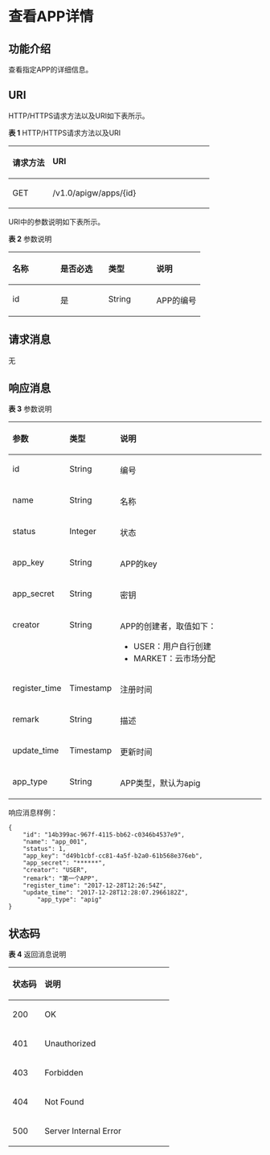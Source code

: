 # 查看APP详情<a name="ZH-CN_TOPIC_0000001082135097"></a>

## 功能介绍<a name="zh-cn_topic_0118921763_section41459779"></a>

查看指定APP的详细信息。

## URI<a name="zh-cn_topic_0118921763_section37593697"></a>

HTTP/HTTPS请求方法以及URI如下表所示。

**表 1**  HTTP/HTTPS请求方法以及URI

<a name="zh-cn_topic_0118921763_table15644193"></a>
<table><thead align="left"><tr id="zh-cn_topic_0118921763_row49821820"><th class="cellrowborder" valign="top" width="20%" id="mcps1.2.3.1.1"><p id="zh-cn_topic_0118921763_p9035630"><a name="zh-cn_topic_0118921763_p9035630"></a><a name="zh-cn_topic_0118921763_p9035630"></a>请求方法</p>
</th>
<th class="cellrowborder" valign="top" width="80%" id="mcps1.2.3.1.2"><p id="zh-cn_topic_0118921763_p60797453"><a name="zh-cn_topic_0118921763_p60797453"></a><a name="zh-cn_topic_0118921763_p60797453"></a>URI</p>
</th>
</tr>
</thead>
<tbody><tr id="zh-cn_topic_0118921763_row25646656"><td class="cellrowborder" valign="top" width="20%" headers="mcps1.2.3.1.1 "><p id="zh-cn_topic_0118921763_p64113264"><a name="zh-cn_topic_0118921763_p64113264"></a><a name="zh-cn_topic_0118921763_p64113264"></a>GET</p>
</td>
<td class="cellrowborder" valign="top" width="80%" headers="mcps1.2.3.1.2 "><p id="zh-cn_topic_0118921763_p25791876"><a name="zh-cn_topic_0118921763_p25791876"></a><a name="zh-cn_topic_0118921763_p25791876"></a>/v1.0/apigw/apps/{id}</p>
</td>
</tr>
</tbody>
</table>

URI中的参数说明如下表所示。

**表 2**  参数说明

<a name="zh-cn_topic_0118921763_table8767205"></a>
<table><thead align="left"><tr id="zh-cn_topic_0118921763_row50080004"><th class="cellrowborder" valign="top" width="25%" id="mcps1.2.5.1.1"><p id="zh-cn_topic_0118921763_p29948539"><a name="zh-cn_topic_0118921763_p29948539"></a><a name="zh-cn_topic_0118921763_p29948539"></a>名称</p>
</th>
<th class="cellrowborder" valign="top" width="25%" id="mcps1.2.5.1.2"><p id="zh-cn_topic_0118921763_p9912623"><a name="zh-cn_topic_0118921763_p9912623"></a><a name="zh-cn_topic_0118921763_p9912623"></a>是否必选</p>
</th>
<th class="cellrowborder" valign="top" width="25%" id="mcps1.2.5.1.3"><p id="zh-cn_topic_0118921763_p64724999"><a name="zh-cn_topic_0118921763_p64724999"></a><a name="zh-cn_topic_0118921763_p64724999"></a>类型</p>
</th>
<th class="cellrowborder" valign="top" width="25%" id="mcps1.2.5.1.4"><p id="zh-cn_topic_0118921763_p8233580"><a name="zh-cn_topic_0118921763_p8233580"></a><a name="zh-cn_topic_0118921763_p8233580"></a>说明</p>
</th>
</tr>
</thead>
<tbody><tr id="zh-cn_topic_0118921763_row62940229"><td class="cellrowborder" valign="top" width="25%" headers="mcps1.2.5.1.1 "><p id="zh-cn_topic_0118921763_p64993787"><a name="zh-cn_topic_0118921763_p64993787"></a><a name="zh-cn_topic_0118921763_p64993787"></a>id</p>
</td>
<td class="cellrowborder" valign="top" width="25%" headers="mcps1.2.5.1.2 "><p id="zh-cn_topic_0118921763_p30005365"><a name="zh-cn_topic_0118921763_p30005365"></a><a name="zh-cn_topic_0118921763_p30005365"></a>是</p>
</td>
<td class="cellrowborder" valign="top" width="25%" headers="mcps1.2.5.1.3 "><p id="zh-cn_topic_0118921763_p14515483"><a name="zh-cn_topic_0118921763_p14515483"></a><a name="zh-cn_topic_0118921763_p14515483"></a>String</p>
</td>
<td class="cellrowborder" valign="top" width="25%" headers="mcps1.2.5.1.4 "><p id="zh-cn_topic_0118921763_p34903511"><a name="zh-cn_topic_0118921763_p34903511"></a><a name="zh-cn_topic_0118921763_p34903511"></a>APP的编号</p>
</td>
</tr>
</tbody>
</table>

## 请求消息<a name="zh-cn_topic_0118921763_section2798957"></a>

无

## 响应消息<a name="zh-cn_topic_0118921763_section25388955"></a>

**表 3**  参数说明

<a name="zh-cn_topic_0118921763_table3064736"></a>
<table><thead align="left"><tr id="zh-cn_topic_0118921763_row19944104"><th class="cellrowborder" valign="top" width="20%" id="mcps1.2.4.1.1"><p id="zh-cn_topic_0118921763_p4859756"><a name="zh-cn_topic_0118921763_p4859756"></a><a name="zh-cn_topic_0118921763_p4859756"></a>参数</p>
</th>
<th class="cellrowborder" valign="top" width="20%" id="mcps1.2.4.1.2"><p id="zh-cn_topic_0118921763_p58095956"><a name="zh-cn_topic_0118921763_p58095956"></a><a name="zh-cn_topic_0118921763_p58095956"></a>类型</p>
</th>
<th class="cellrowborder" valign="top" width="60%" id="mcps1.2.4.1.3"><p id="zh-cn_topic_0118921763_p8152009"><a name="zh-cn_topic_0118921763_p8152009"></a><a name="zh-cn_topic_0118921763_p8152009"></a>说明</p>
</th>
</tr>
</thead>
<tbody><tr id="zh-cn_topic_0118921763_row56332978"><td class="cellrowborder" valign="top" width="20%" headers="mcps1.2.4.1.1 "><p id="zh-cn_topic_0118921763_p66677368"><a name="zh-cn_topic_0118921763_p66677368"></a><a name="zh-cn_topic_0118921763_p66677368"></a>id</p>
</td>
<td class="cellrowborder" valign="top" width="20%" headers="mcps1.2.4.1.2 "><p id="zh-cn_topic_0118921763_p32157698"><a name="zh-cn_topic_0118921763_p32157698"></a><a name="zh-cn_topic_0118921763_p32157698"></a>String</p>
</td>
<td class="cellrowborder" valign="top" width="60%" headers="mcps1.2.4.1.3 "><p id="zh-cn_topic_0118921763_p54636728"><a name="zh-cn_topic_0118921763_p54636728"></a><a name="zh-cn_topic_0118921763_p54636728"></a>编号</p>
</td>
</tr>
<tr id="zh-cn_topic_0118921763_row21968512"><td class="cellrowborder" valign="top" width="20%" headers="mcps1.2.4.1.1 "><p id="zh-cn_topic_0118921763_p34619044"><a name="zh-cn_topic_0118921763_p34619044"></a><a name="zh-cn_topic_0118921763_p34619044"></a>name</p>
</td>
<td class="cellrowborder" valign="top" width="20%" headers="mcps1.2.4.1.2 "><p id="zh-cn_topic_0118921763_p52679209"><a name="zh-cn_topic_0118921763_p52679209"></a><a name="zh-cn_topic_0118921763_p52679209"></a>String</p>
</td>
<td class="cellrowborder" valign="top" width="60%" headers="mcps1.2.4.1.3 "><p id="zh-cn_topic_0118921763_p39157559"><a name="zh-cn_topic_0118921763_p39157559"></a><a name="zh-cn_topic_0118921763_p39157559"></a>名称</p>
</td>
</tr>
<tr id="zh-cn_topic_0118921763_row16873712"><td class="cellrowborder" valign="top" width="20%" headers="mcps1.2.4.1.1 "><p id="zh-cn_topic_0118921763_p24593437"><a name="zh-cn_topic_0118921763_p24593437"></a><a name="zh-cn_topic_0118921763_p24593437"></a>status</p>
</td>
<td class="cellrowborder" valign="top" width="20%" headers="mcps1.2.4.1.2 "><p id="zh-cn_topic_0118921763_p45911399"><a name="zh-cn_topic_0118921763_p45911399"></a><a name="zh-cn_topic_0118921763_p45911399"></a>Integer</p>
</td>
<td class="cellrowborder" valign="top" width="60%" headers="mcps1.2.4.1.3 "><p id="zh-cn_topic_0118921763_p27835829"><a name="zh-cn_topic_0118921763_p27835829"></a><a name="zh-cn_topic_0118921763_p27835829"></a>状态</p>
</td>
</tr>
<tr id="zh-cn_topic_0118921763_row49195873"><td class="cellrowborder" valign="top" width="20%" headers="mcps1.2.4.1.1 "><p id="zh-cn_topic_0118921763_p25442801"><a name="zh-cn_topic_0118921763_p25442801"></a><a name="zh-cn_topic_0118921763_p25442801"></a>app_key</p>
</td>
<td class="cellrowborder" valign="top" width="20%" headers="mcps1.2.4.1.2 "><p id="zh-cn_topic_0118921763_p47601018"><a name="zh-cn_topic_0118921763_p47601018"></a><a name="zh-cn_topic_0118921763_p47601018"></a>String</p>
</td>
<td class="cellrowborder" valign="top" width="60%" headers="mcps1.2.4.1.3 "><p id="zh-cn_topic_0118921763_p30477219"><a name="zh-cn_topic_0118921763_p30477219"></a><a name="zh-cn_topic_0118921763_p30477219"></a>APP的key</p>
</td>
</tr>
<tr id="zh-cn_topic_0118921763_row5859515"><td class="cellrowborder" valign="top" width="20%" headers="mcps1.2.4.1.1 "><p id="zh-cn_topic_0118921763_p4858679"><a name="zh-cn_topic_0118921763_p4858679"></a><a name="zh-cn_topic_0118921763_p4858679"></a>app_secret</p>
</td>
<td class="cellrowborder" valign="top" width="20%" headers="mcps1.2.4.1.2 "><p id="zh-cn_topic_0118921763_p58008744"><a name="zh-cn_topic_0118921763_p58008744"></a><a name="zh-cn_topic_0118921763_p58008744"></a>String</p>
</td>
<td class="cellrowborder" valign="top" width="60%" headers="mcps1.2.4.1.3 "><p id="zh-cn_topic_0118921763_p1087862"><a name="zh-cn_topic_0118921763_p1087862"></a><a name="zh-cn_topic_0118921763_p1087862"></a>密钥</p>
</td>
</tr>
<tr id="zh-cn_topic_0118921763_row261113332107"><td class="cellrowborder" valign="top" width="20%" headers="mcps1.2.4.1.1 "><p id="zh-cn_topic_0118921763_p148381123152516"><a name="zh-cn_topic_0118921763_p148381123152516"></a><a name="zh-cn_topic_0118921763_p148381123152516"></a>creator</p>
</td>
<td class="cellrowborder" valign="top" width="20%" headers="mcps1.2.4.1.2 "><p id="zh-cn_topic_0118921763_p10838223112516"><a name="zh-cn_topic_0118921763_p10838223112516"></a><a name="zh-cn_topic_0118921763_p10838223112516"></a>String</p>
</td>
<td class="cellrowborder" valign="top" width="60%" headers="mcps1.2.4.1.3 "><p id="zh-cn_topic_0118921763_p128381023202515"><a name="zh-cn_topic_0118921763_p128381023202515"></a><a name="zh-cn_topic_0118921763_p128381023202515"></a>APP的创建者，取值如下：</p>
<a name="zh-cn_topic_0118921763_ul1126756132511"></a><a name="zh-cn_topic_0118921763_ul1126756132511"></a><ul id="zh-cn_topic_0118921763_ul1126756132511"><li>USER：用户自行创建</li><li>MARKET：云市场分配</li></ul>
</td>
</tr>
<tr id="zh-cn_topic_0118921763_row9790763"><td class="cellrowborder" valign="top" width="20%" headers="mcps1.2.4.1.1 "><p id="zh-cn_topic_0118921763_p54854351"><a name="zh-cn_topic_0118921763_p54854351"></a><a name="zh-cn_topic_0118921763_p54854351"></a>register_time</p>
</td>
<td class="cellrowborder" valign="top" width="20%" headers="mcps1.2.4.1.2 "><p id="zh-cn_topic_0118921763_p14017410"><a name="zh-cn_topic_0118921763_p14017410"></a><a name="zh-cn_topic_0118921763_p14017410"></a>Timestamp</p>
</td>
<td class="cellrowborder" valign="top" width="60%" headers="mcps1.2.4.1.3 "><p id="zh-cn_topic_0118921763_p61668463"><a name="zh-cn_topic_0118921763_p61668463"></a><a name="zh-cn_topic_0118921763_p61668463"></a>注册时间</p>
</td>
</tr>
<tr id="zh-cn_topic_0118921763_row18145258"><td class="cellrowborder" valign="top" width="20%" headers="mcps1.2.4.1.1 "><p id="zh-cn_topic_0118921763_p60479774"><a name="zh-cn_topic_0118921763_p60479774"></a><a name="zh-cn_topic_0118921763_p60479774"></a>remark</p>
</td>
<td class="cellrowborder" valign="top" width="20%" headers="mcps1.2.4.1.2 "><p id="zh-cn_topic_0118921763_p67023519"><a name="zh-cn_topic_0118921763_p67023519"></a><a name="zh-cn_topic_0118921763_p67023519"></a>String</p>
</td>
<td class="cellrowborder" valign="top" width="60%" headers="mcps1.2.4.1.3 "><p id="zh-cn_topic_0118921763_p60195924"><a name="zh-cn_topic_0118921763_p60195924"></a><a name="zh-cn_topic_0118921763_p60195924"></a>描述</p>
</td>
</tr>
<tr id="zh-cn_topic_0118921763_row4892405"><td class="cellrowborder" valign="top" width="20%" headers="mcps1.2.4.1.1 "><p id="zh-cn_topic_0118921763_p60740564"><a name="zh-cn_topic_0118921763_p60740564"></a><a name="zh-cn_topic_0118921763_p60740564"></a>update_time</p>
</td>
<td class="cellrowborder" valign="top" width="20%" headers="mcps1.2.4.1.2 "><p id="zh-cn_topic_0118921763_p21038684"><a name="zh-cn_topic_0118921763_p21038684"></a><a name="zh-cn_topic_0118921763_p21038684"></a>Timestamp</p>
</td>
<td class="cellrowborder" valign="top" width="60%" headers="mcps1.2.4.1.3 "><p id="zh-cn_topic_0118921763_p26411828"><a name="zh-cn_topic_0118921763_p26411828"></a><a name="zh-cn_topic_0118921763_p26411828"></a>更新时间</p>
</td>
</tr>
<tr id="zh-cn_topic_0118921763_row1697461013341"><td class="cellrowborder" valign="top" width="20%" headers="mcps1.2.4.1.1 "><p id="zh-cn_topic_0118921763_p14855159163015"><a name="zh-cn_topic_0118921763_p14855159163015"></a><a name="zh-cn_topic_0118921763_p14855159163015"></a>app_type</p>
</td>
<td class="cellrowborder" valign="top" width="20%" headers="mcps1.2.4.1.2 "><p id="zh-cn_topic_0118921763_p12855195993012"><a name="zh-cn_topic_0118921763_p12855195993012"></a><a name="zh-cn_topic_0118921763_p12855195993012"></a>String</p>
</td>
<td class="cellrowborder" valign="top" width="60%" headers="mcps1.2.4.1.3 "><p id="zh-cn_topic_0118921763_p1085575910302"><a name="zh-cn_topic_0118921763_p1085575910302"></a><a name="zh-cn_topic_0118921763_p1085575910302"></a>APP类型，默认为apig</p>
</td>
</tr>
</tbody>
</table>

响应消息样例：

```
{
	"id": "14b399ac-967f-4115-bb62-c0346b4537e9",
	"name": "app_001",
	"status": 1,
	"app_key": "d49b1cbf-cc81-4a5f-b2a0-61b568e376eb",
	"app_secret": "******",
	"creator": "USER",
	"remark": "第一个APP",
	"register_time": "2017-12-28T12:26:54Z",
	"update_time": "2017-12-28T12:28:07.2966182Z",
        "app_type": "apig"
}
```

## 状态码<a name="zh-cn_topic_0118921763_section25190616"></a>

**表 4**  返回消息说明

<a name="zh-cn_topic_0118921763_table26492330"></a>
<table><thead align="left"><tr id="zh-cn_topic_0118921763_row38027958"><th class="cellrowborder" valign="top" width="20%" id="mcps1.2.3.1.1"><p id="zh-cn_topic_0118921763_p60365757"><a name="zh-cn_topic_0118921763_p60365757"></a><a name="zh-cn_topic_0118921763_p60365757"></a>状态码</p>
</th>
<th class="cellrowborder" valign="top" width="80%" id="mcps1.2.3.1.2"><p id="zh-cn_topic_0118921763_p57788140"><a name="zh-cn_topic_0118921763_p57788140"></a><a name="zh-cn_topic_0118921763_p57788140"></a>说明</p>
</th>
</tr>
</thead>
<tbody><tr id="zh-cn_topic_0118921763_row50327788"><td class="cellrowborder" valign="top" width="20%" headers="mcps1.2.3.1.1 "><p id="zh-cn_topic_0118921763_p50019045"><a name="zh-cn_topic_0118921763_p50019045"></a><a name="zh-cn_topic_0118921763_p50019045"></a>200</p>
</td>
<td class="cellrowborder" valign="top" width="80%" headers="mcps1.2.3.1.2 "><p id="zh-cn_topic_0118921763_p25010814"><a name="zh-cn_topic_0118921763_p25010814"></a><a name="zh-cn_topic_0118921763_p25010814"></a>OK</p>
</td>
</tr>
<tr id="zh-cn_topic_0118921763_row23770734"><td class="cellrowborder" valign="top" width="20%" headers="mcps1.2.3.1.1 "><p id="zh-cn_topic_0118921763_p46381274"><a name="zh-cn_topic_0118921763_p46381274"></a><a name="zh-cn_topic_0118921763_p46381274"></a>401</p>
</td>
<td class="cellrowborder" valign="top" width="80%" headers="mcps1.2.3.1.2 "><p id="zh-cn_topic_0118921763_p65895739"><a name="zh-cn_topic_0118921763_p65895739"></a><a name="zh-cn_topic_0118921763_p65895739"></a>Unauthorized</p>
</td>
</tr>
<tr id="zh-cn_topic_0118921763_row56190747"><td class="cellrowborder" valign="top" width="20%" headers="mcps1.2.3.1.1 "><p id="zh-cn_topic_0118921763_p55156678"><a name="zh-cn_topic_0118921763_p55156678"></a><a name="zh-cn_topic_0118921763_p55156678"></a>403</p>
</td>
<td class="cellrowborder" valign="top" width="80%" headers="mcps1.2.3.1.2 "><p id="zh-cn_topic_0118921763_p38505946"><a name="zh-cn_topic_0118921763_p38505946"></a><a name="zh-cn_topic_0118921763_p38505946"></a>Forbidden</p>
</td>
</tr>
<tr id="zh-cn_topic_0118921763_row11009194"><td class="cellrowborder" valign="top" width="20%" headers="mcps1.2.3.1.1 "><p id="zh-cn_topic_0118921763_p19329517"><a name="zh-cn_topic_0118921763_p19329517"></a><a name="zh-cn_topic_0118921763_p19329517"></a>404</p>
</td>
<td class="cellrowborder" valign="top" width="80%" headers="mcps1.2.3.1.2 "><p id="zh-cn_topic_0118921763_p22187053"><a name="zh-cn_topic_0118921763_p22187053"></a><a name="zh-cn_topic_0118921763_p22187053"></a>Not Found</p>
</td>
</tr>
<tr id="zh-cn_topic_0118921763_row65465751"><td class="cellrowborder" valign="top" width="20%" headers="mcps1.2.3.1.1 "><p id="zh-cn_topic_0118921763_p1125596"><a name="zh-cn_topic_0118921763_p1125596"></a><a name="zh-cn_topic_0118921763_p1125596"></a>500</p>
</td>
<td class="cellrowborder" valign="top" width="80%" headers="mcps1.2.3.1.2 "><p id="zh-cn_topic_0118921763_p24064466"><a name="zh-cn_topic_0118921763_p24064466"></a><a name="zh-cn_topic_0118921763_p24064466"></a>Server Internal Error</p>
</td>
</tr>
</tbody>
</table>

